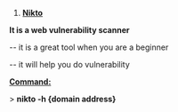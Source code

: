 
1.  **<u>Nikto</u>**

**It is a web vulnerability scanner**

-- it is a great tool when you are a beginner

-- it will help you do vulnerability

**<u>Command:</u>**

\> **nikto -h {domain address}**

